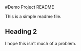 #Demo Project README

This is a simple readme file.

## Heading 2

I hope this isn't much of a problem.